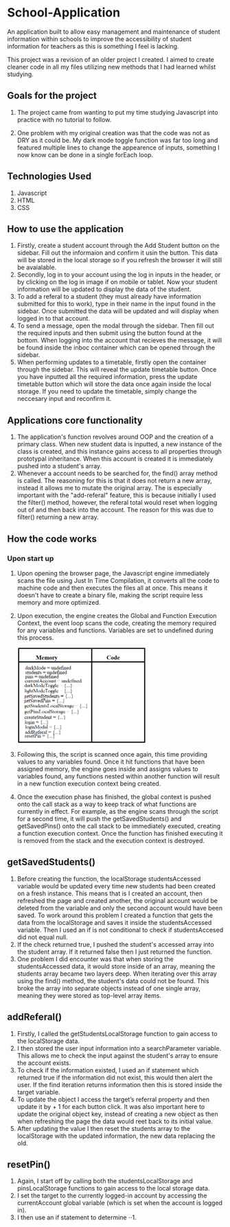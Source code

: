 # School-Application

An application built to allow easy management and maintenance of student information within schools to improve the accessibility of student information for teachers as this is something I feel is lacking.

This project was a revision of an older project I created. I aimed to create cleaner code in all my files utilizing new methods that I had learned whilst studying.

## Goals for the project

1. The project came from wanting to put my time studying Javascript into practice with no tutorial to follow.

2. One problem with my original creation was that the code was not as DRY as it could be. My dark mode toggle function was far too long and featured multiple lines to change the appearence of inputs, something I now know can be done in a single forEach loop.

## Technologies Used

1. Javascript
2. HTML
3. CSS

## How to use the application

1. Firstly, create a student account through the Add Student button on the sidebar. Fill out the informaion and confirm it usin the button. This data will be stored in the local storage so if you refresh the browser it will still be avaialable.
2. Secondly, log in to your account using the log in inputs in the header, or by clicking on the log in image if on mobile or tablet. Now your student information will be updated to display the data of the student.
3. To add a referal to a student (they must already have information submitted for this to work), type in their name in the input found in the sidebar. Once submitted the data will be updated and will display when logged in to that account.
4. To send a message, open the modal through the sidebar. Then fill out the required inputs and then submit using the button found at the bottom. When logging into the account that recieves the message, it will be found inside the inboc container which can be opened through the sidebar.
5. When performing updates to a timetable, firstly open the container through the sidebar. This will reveal the update timetable button. Once you have inputted all the required information, press the update timetable button which will store the data once again inside the local storage. If you need to update the timetable, simply change the neccesary input and reconfirm it.

## Applications core functionality

1. The application's function revolves around OOP and the creation of a primary class. When new student data is inputted, a new instance of the class is created, and this instance gains access to all properties through prototypal inheritance. When this account is created it is immediately pushed into a student's array.
2. Whenever a account needs to be searched for, the find() array method is called. The reasoning for this is that it does not return a new array, instead it allows me to mutate the original array. The is especially important with the "add-referal" feature, this is because initially I used the filter() method, however, the referal total would reset when logging out of and then back into the account. The reason for this was due to filter() returning a new array.

## How the code works

### Upon start up

1. Upon opening the browser page, the Javascript engine immediately scans the file using Just In Time Compilation, it converts all the code to machine code and then executes the files all at once. This means it doesn't have to create a binary file, making the script require less memory and more optimized.
2. Upon execution, the engine creates the Global and Function Execution Context, the event loop scans the code, creating the memory required for any variables and functions. Variables are set to undefined during this process.

   <img src="./images/process/creation-phase.png" width="300" />

3. Following this, the script is scanned once again, this time providing values to any variables found. Once it hit functions that have been assigned memory, the engine goes inside and assigns values to variables found, any functions nested within another function will result in a new function execution context being created.
4. Once the execution phase has finished, the global context is pushed onto the call stack as a way to keep track of what functions are currently in effect. For example, as the engine scans through the script for a second time, it will push the getSavedStudents() and getSavedPins() onto the call stack to be immediately executed, creating a function execution context. Once the function has finished executing it is removed from the stack and the execution context is destroyed.

## getSavedStudents()

1. Before creating the function, the localStorage studentsAccessed variable would be updated every time new students had been created on a fresh instance. This means that is I created an account, then refreshed the page and created another, the original account would be deleted from the variable and only the second account would have been saved. To work around this problem I created a function that gets the data from the localStorage and saves it inside the studentsAccessed variable. Then I used an if is not conditional to check if studentsAccesed did not equal null.
2. If the check returned true, I pushed the student's accessed array into the student array. If it returned false then I just returned the function.
3. One problem I did encounter was that when storing the studentsAccessed data, it would store inside of an array, meaning the students array became two layers deep. When iterating over this array using the find() method, the student's data could not be found. This broke the array into separate objects instead of one single array, meaning they were stored as top-level array items.

## addReferal()

1. Firstly, I called the getStudentsLocalStorage function to gain access to the localStorage data.
2. I then stored the user input information into a searchParameter variable. This allows me to check the input against the student's array to ensure the account exists.
3. To check if the information existed, I used an if statement which returned true if the information did not exist, this would then alert the user. If the find iteration returns information then this is stored inside the target variable.
4. To update the object I access the target’s referral property and then update it by + 1 for each button click. It was also important here to update the original object key, instead of creating a new object as then when refreshing the page the data would reet back to its initial value.
5. After updating the value I then reset the students array to the localStorage with the updated information, the new data replacing the old.

## resetPin()

1. Again, I start off by calling both the studentsLocalStorage and pinsLocalStorage functions to gain access to the local storage data.
2. I set the target to the currently logged-in account by accessing the currentAccount global variable (which is set when the account is logged in).
3. I then use an if statement to determine
   ⋅⋅1.
